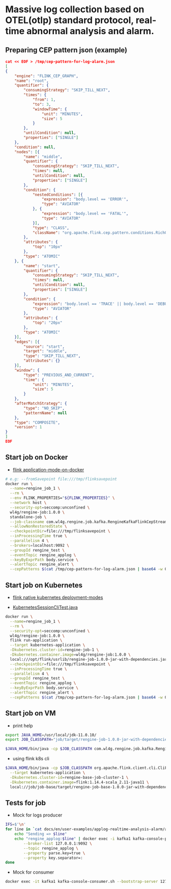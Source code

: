 # Massive log collection based on OTEL(otlp) standard protocol, real-time abnormal analysis and alarm.

## Preparing CEP pattern json (example)

```json
cat << EOF > /tmp/cep-pattern-for-log-alarm.json
[
{
    "engine": "FLINK_CEP_GRAPH",
    "name": "root",
    "quantifier": {
        "consumingStrategy": "SKIP_TILL_NEXT",
        "times": {
            "from": 1,
            "to": 3,
            "windowTime": {
                "unit": "MINUTES",
                "size": 5
            }
        },
        "untilCondition": null,
        "properties": ["SINGLE"]
    },
    "condition": null,
    "nodes": [{
        "name": "middle",
        "quantifier": {
            "consumingStrategy": "SKIP_TILL_NEXT",
            "times": null,
            "untilCondition": null,
            "properties": ["SINGLE"]
        },
        "condition": {
            "nestedConditions": [{
                "expression": "body.level == 'ERROR'",
                "type": "AVIATOR"
            }, {
                "expression": "body.level == 'FATAL'",
                "type": "AVIATOR"
            }],
            "type": "CLASS",
            "className": "org.apache.flink.cep.pattern.conditions.RichOrCondition"
        },
        "attributes": {
            "top": "10px"
        },
        "type": "ATOMIC"
    }, {
        "name": "start",
        "quantifier": {
            "consumingStrategy": "SKIP_TILL_NEXT",
            "times": null,
            "untilCondition": null,
            "properties": ["SINGLE"]
        },
        "condition": {
            "expression": "body.level == 'TRACE' || body.level == 'DEBUG' || body.level == 'INFO' || body.level == 'WARN'",
            "type": "AVIATOR"
        },
        "attributes": {
            "top": "20px"
        },
        "type": "ATOMIC"
    }],
    "edges": [{
        "source": "start",
        "target": "middle",
        "type": "SKIP_TILL_NEXT",
        "attributes": {}
    }],
    "window": {
        "type": "PREVIOUS_AND_CURRENT",
        "time": {
            "unit": "MINUTES",
            "size": 5
        }
    },
    "afterMatchStrategy": {
        "type": "NO_SKIP",
        "patternName": null
    },
    "type": "COMPOSITE",
    "version": 1
}
]
EOF
```

## Start job on Docker

- [flink application-mode-on-docker](https://nightlies.apache.org/flink/flink-docs-release-1.14/zh/docs/deployment/resource-providers/standalone/docker/#application-mode-on-docker)

```bash
# e.g: --fromSavepoint file:///tmp/flinksavepoint
docker run \
  --name=rengine_job_1 \
  --rm \
  --env FLINK_PROPERTIES="${FLINK_PROPERTIES}" \
  --network host \
  --security-opt=seccomp:unconfined \
  wl4g/rengine-job:1.0.0 \
  standalone-job \
  --job-classname com.wl4g.rengine.job.kafka.RengineKafkaFlinkCepStreaming \
  --allowNonRestoredState \
  --checkpointDir=file:///tmp/flinksavepoint \
  --inProcessingTime true \
  --parallelism 4 \
  --brokers=localhost:9092 \
  --groupId rengine_test \
  --eventTopic rengine_applog \
  --keyByExprPath body.service \
  --alertTopic rengine_alert \
  --cepPatterns $(cat /tmp/cep-pattern-for-log-alarm.json | base64 -w 0)
```

## Start job on Kubernetes

- [flink native kubernetes deployment-modes](https://nightlies.apache.org/flink/flink-docs-release-1.14/zh/docs/deployment/resource-providers/native_kubernetes/#deployment-modes)

- [KubernetesSessionCliTest.java](https://github1s.com/apache/flink/blob/release-1.14/flink-kubernetes/src/test/java/org/apache/flink/kubernetes/cli/KubernetesSessionCliTest.java)

```bash
docker run \
  --name=rengine_job_1 \
  --rm \
  --security-opt=seccomp:unconfined \
  wl4g/rengine-job:1.0.0 \
  flink run-application \
  --target kubernetes-application \
  -Dkubernetes.cluster-id=rengine-job-1 \
  -Dkubernetes.container.image=wl4g/rengine-job:1.0.0 \
  local:///opt/flink/usrlib/rengine-job-1.0.0-jar-with-dependencies.jar \
  --checkpointDir=file:///tmp/flinksavepoint \
  --inProcessingTime true \
  --parallelism 4 \
  --groupId rengine_test \
  --eventTopic rengine_applog \
  --keyByExprPath body.service \
  --alertTopic rengine_alert \
  --cepPatterns $(cat /tmp/cep-pattern-for-log-alarm.json | base64 -w 0)
```

## Start job on VM

- print help

```bash
export JAVA_HOME=/usr/local/jdk-11.0.10/
export JOB_CLASSPATH="job/target/rengine-job-1.0.0-jar-with-dependencies.jar"

$JAVA_HOME/bin/java -cp $JOB_CLASSPATH com.wl4g.rengine.job.kafka.RengineKafkaFlinkCepStreaming --help
```

- using flink k8s cli

```bash
$JAVA_HOME/bin/java -cp $JOB_CLASSPATH org.apache.flink.client.cli.CliFrontend run-application \
  --target kubernetes-application \
  -Dkubernetes.cluster-id=rengine-base-job-cluster-1 \
  -Dkubernetes.container.image=flink:1.14.4-scala_2.11-java11 \
  local://job/job-base/target/rengine-job-base-1.0.0-jar-with-dependencies.jar
```

## Tests for job

- Mock for logs producer

```bash
IFS=$'\n'
for line in `cat docs/en/user-examples/applog-realtime-analysis-alarm/applog-sample.log`; do
    echo "Sending => $line"
    echo "rengine_applog:$line" | docker exec -i kafka1 kafka-console-producer.sh \
        --broker-list 127.0.0.1:9092 \
        --topic rengine_applog \
        --property parse.key=true \
        --property key.separator=:
done
```

- Mock for consumer

```bash
docker exec -it kafka1 kafka-console-consumer.sh --bootstrap-server 127.0.0.1:9092 --topic rengine_applog
```
